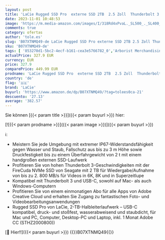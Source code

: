 ```yaml
---
layout: post
title: 'LaCie Rugged SSD Pro  externe SSD 2TB  2.5 Zoll  Thunderbolt 3  PC & Mac  inkl. USB-C w/o USB-A Kabel  inkl. 5 Jahre Rescue Service  Modellnr.: STHZ2000800'
date: 2023-11-01 10:48:53
image: 'https://m.media-amazon.com/images/I/318Rd4xPvaL._SL500_._SL400_.jpg'
comments: true
category: ofertas
author: 'tole.es'
slug: 'B07XTNMQ49-de LaCie Rugged SSD Pro externe SSD 2TB 2.5 Zoll Thunderbolt...'
sku: 'B07XTNMQ49-de'
tags: [ '853270d1-5bc2-4ecf-b161-cea3e5766782_0','Arborist Merchandising Root','Computer & Zubehör','Computer & Zubehör: Produkte mit Umwelt-Label','Custom Stores','Datenspeicher','Externe Datenspeicher','Externe SSD','Interne Solid State Drives','Komponenten','PC-Gaming','Self Service','Special Features Stores','a4cbee59-f823-40fe-831a-7de64f655f6f_0','a4cbee59-f823-40fe-831a-7de64f655f6f_1301','lacie','🇩🇪', ]
actualPrice: 327.9 EUR
currency: EUR
price: 327.9
comparePrice: 449.99 EUR
prodname: 'LaCie Rugged SSD Pro  externe SSD 2TB  2.5 Zoll  Thunderbolt 3  PC & Mac  inkl. USB-C w/o USB-A Kabel  inkl. 5 Jahre Rescue Service  Modellnr.: STHZ2000800'
country: 'de'
flag: '🇩🇪'
brand: 'LaCie'
buyurl: 'https://www.amazon.de/dp/B07XTNMQ49/?tag=tolees0ca-21'
descuento: '27.13'
average: '382.57'
---
```


Sie können [{{< param title >}}]({{< param buyurl >}}) hier:

[![{{< param prodname >}}]({{< param image >}})]({{< param buyurl >}})

ℹ️:

- Meistern Sie jede Umgebung mit extremer IP67-Widerstandsfähigkeit gegen Wasser und Staub, Fallschutz aus bis zu 3 m Höhe sowie Druckfestigkeit bis zu einem Überfahrgewicht von 2 t mit einem handgroßen externen SSD-Laufwerk
- Profitieren Sie von hohen Thunderbolt 3-Geschwindigkeiten mit der FireCuda NVMe SSD von Seagate mit 2 TB für Wiedergabe/Aufnahme von bis zu 2. 800 MB/s für Videos in 6K, 8K und in Superzeitlupe
- Kompatibel mit Thunderbolt 3 und USB-C, sowohl auf Mac- als auch Windows-Computern
- Profitieren Sie von einem einmonatigen Abo für alle Apps von Adobe Creative Cloud und erhalten Sie Zugang zu fantastischen Foto- und Videobearbeitungsanwendungen
- Rugged SSD Pro von LaCie, 2-TB-Halbleiterlaufwerk – USB-C kompatibel, druck- und stoßfest, wasserabweisend und staubdicht, für Mac und PC, Computer, Desktop-PC und Laptop, inkl. 1 Monat Adobe CC (STHZ2000800))

[🛒 Hier!!]({{< param buyurl >}})
{{<world>}}B07XTNMQ49{{</world>}}
